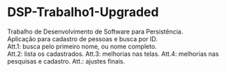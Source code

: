 # DSP-Trabalho1-Upgraded
 Trabalho de Desenvolvimento de Software para Persistência.        
 Aplicação para cadastro de pessoas e busca por ID.         
Att.1: busca pelo primeiro nome, ou nome completo.     
Att.2: lista os cadastrados.
Att.3: melhorias nas telas.
Att.4: melhorias nas pesquisas e cadastro.
Att.: ajustes finais.
